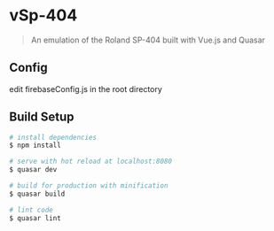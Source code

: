 # vSp-404

> An emulation of the Roland SP-404 built with Vue.js and Quasar
> 
## Config
  edit firebaseConfig.js in the root directory

## Build Setup

``` bash
# install dependencies
$ npm install

# serve with hot reload at localhost:8080
$ quasar dev

# build for production with minification
$ quasar build

# lint code
$ quasar lint
```
